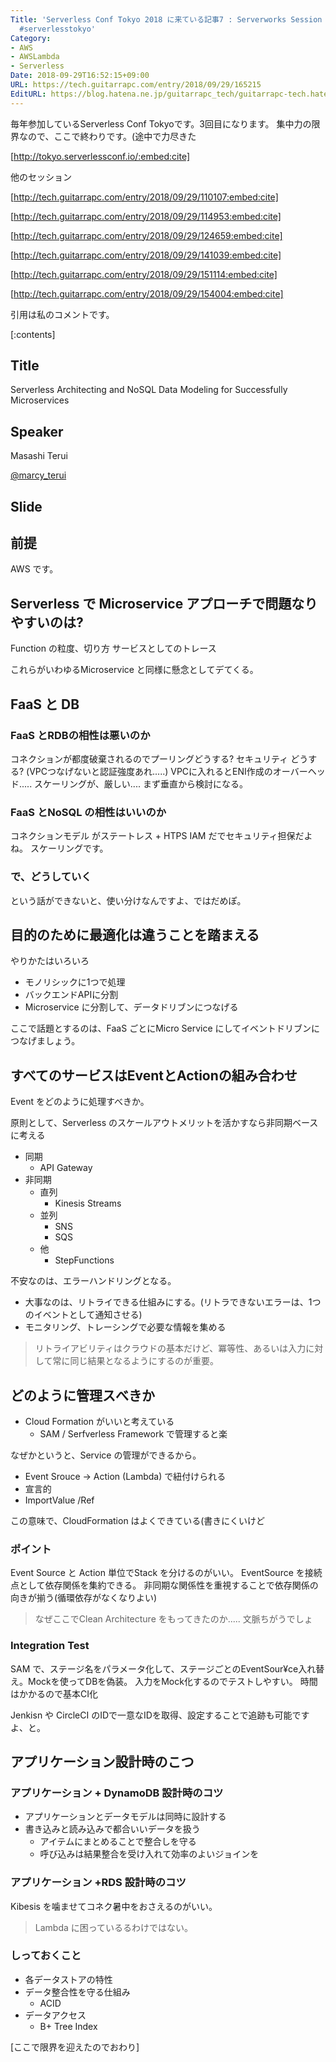 ```yaml
---
Title: 'Serverless Conf Tokyo 2018 に来ている記事7 : Serverworks Session #ServerlessConf
  #serverlesstokyo'
Category:
- AWS
- AWSLambda
- Serverless
Date: 2018-09-29T16:52:15+09:00
URL: https://tech.guitarrapc.com/entry/2018/09/29/165215
EditURL: https://blog.hatena.ne.jp/guitarrapc_tech/guitarrapc-tech.hatenablog.com/atom/entry/10257846132641641562
---
```


毎年参加しているServerless Conf Tokyoです。3回目になります。
集中力の限界なので、ここで終わりです。(途中で力尽きた

[http://tokyo.serverlessconf.io/:embed:cite]


他のセッション


[http://tech.guitarrapc.com/entry/2018/09/29/110107:embed:cite]


[http://tech.guitarrapc.com/entry/2018/09/29/114953:embed:cite]


[http://tech.guitarrapc.com/entry/2018/09/29/124659:embed:cite]


[http://tech.guitarrapc.com/entry/2018/09/29/141039:embed:cite]


[http://tech.guitarrapc.com/entry/2018/09/29/151114:embed:cite]


[http://tech.guitarrapc.com/entry/2018/09/29/154004:embed:cite]


引用は私のコメントです。


[:contents]

## Title

Serverless Architecting and NoSQL Data Modeling for Successfully Microservices

## Speaker

Masashi Terui

[@marcy_terui](https://twitter.com/marcy_terui)

## Slide

<script async class="speakerdeck-embed" data-id="588f43e5683049479583c86b53fa8daa" data-ratio="1.77777777777778" src="//speakerdeck.com/assets/embed.js"></script>

## 前提

AWS です。

## Serverless で Microservice アプローチで問題なりやすいのは?

Function の粒度、切り方
サービスとしてのトレース

これらがいわゆるMicroservice と同様に懸念としてデてくる。

## FaaS と DB

### FaaS とRDBの相性は悪いのか

コネクションが都度破棄されるのでプーリングどうする?
セキュリティ どうする? (VPCつなげないと認証強度あれ.....)
VPCに入れるとENI作成のオーバーヘッド.....
スケーリングが、厳しい.... まず垂直から検討になる。


### FaaS とNoSQL の相性はいいのか

コネクションモデル がステートレス + HTPS
IAM だでセキュリティ担保だよね。
スケーリングです。

### で、どうしていく

という話ができないと、使い分けなんですよ、ではだめぽ。

## 目的のために最適化は違うことを踏まえる

やりかたはいろいろ

* モノリシックに1つで処理
* バックエンドAPIに分割
* Microservice に分割して、データドリブンにつなげる

ここで話題とするのは、FaaS ごとにMicro Service にしてイベントドリブンにつなげましょう。

## すべてのサービスはEventとActionの組み合わせ

Event をどのように処理すべきか。

原則として、Serverless のスケールアウトメリットを活かすなら非同期ベースに考える

* 同期
    * API Gateway
* 非同期
    * 直列
        * Kinesis Streams
    * 並列
        * SNS
        * SQS
    * 他
        * StepFunctions

不安なのは、エラーハンドリングとなる。

* 大事なのは、リトライできる仕組みにする。(リトラできないエラーは、1つのイベントとして通知させる)
* モニタリング、トレーシングで必要な情報を集める

> リトライアビリティはクラウドの基本だけど、冪等性、あるいは入力に対して常に同じ結果となるようにするのが重要。

## どのように管理スべきか

* Cloud Formation がいいと考えている
    * SAM / Serfverless Framework で管理すると楽

なぜかというと、Service の管理ができるから。

* Event Srouce -> Action (Lambda) で紐付けられる
* 宣言的
* ImportValue /Ref

この意味で、CloudFormation はよくできている(書きにくいけど

### ポイント

Event Source と Action 単位でStack を分けるのがいい。
EventSource を接続点として依存関係を集約できる。
非同期な関係性を重視することで依存関係の向きが揃う(循環依存がなくなりよい)

> なぜここでClean Architecture をもってきたのか..... 文脈ちがうでしょ

### Integration Test

SAM で、ステージ名をパラメータ化して、ステージごとのEventSour¥ce入れ替え。Mockを使ってDBを偽装。
入力をMock化するのでテストしやすい。
時間はかかるので基本CI化

Jenkisn や CircleCI のIDで一意なIDを取得、設定することで追跡も可能ですよ、と。

## アプリケーション設計時のこつ

### アプリケーション + DynamoDB 設計時のコツ

* アプリケーションとデータモデルは同時に設計する
* 書き込みと読み込みで都合いいデータを扱う
    * アイテムにまとめることで整合しを守る
    * 呼び込みは結果整合を受け入れて効率のよいジョインを

### アプリケーション +RDS 設計時のコツ

Kibesis を噛ませてコネク暑中をおさえるのがいい。

> Lambda に困っているるわけではない。

### しっておくこと

* 各データストアの特性
* データ整合性を守る仕組み
    * ACID
* データアクセス
    * B+ Tree Index


[ここで限界を迎えたのでおわり]
